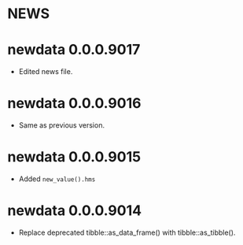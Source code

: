 # NEWS

# newdata 0.0.0.9017

- Edited news file.


# newdata 0.0.0.9016

- Same as previous version.


# newdata 0.0.0.9015

- Added `new_value().hms`


# newdata 0.0.0.9014

- Replace deprecated tibble::as_data_frame() with tibble::as_tibble().
